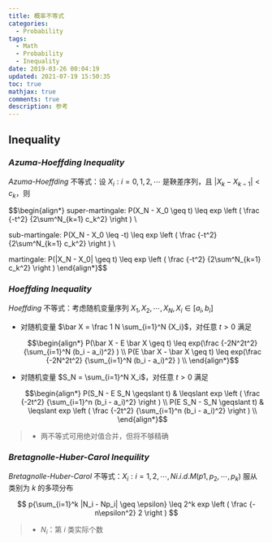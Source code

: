 ```yaml
---
title: 概率不等式
categories:
  - Probability
tags:
  - Math
  - Probability
  - Inequality
date: 2019-03-26 00:04:19
updated: 2021-07-19 15:50:35
toc: true
mathjax: true
comments: true
description: 参考
---
```


##	Inequality

###	*Azuma-Hoeffding Inequality*

*Azuma-Hoeffding* 不等式：设 ${X_i:i=0,1,2,\cdots}$ 是鞅差序列，且 $|X_k - X_{k-1}| < c_k$，则

$$\begin{align*}
super-martingale:
P(X_N - X_0 \geq t) \leq exp \left ( \frac {-t^2}
	{2\sum^N_{k=1} c_k^2} \right ) \\

sub-martingale:
P(X_N - X_0 \leq -t) \leq exp \left ( \frac {-t^2}
	{2\sum^N_{k=1} c_k^2} \right ) \\

martingale:
P(|X_N - X_0| \geq t) \leq exp \left ( \frac {-t^2}
	{2\sum^N_{k=1} c_k^2} \right )
\end{align*}$$

###	*Hoeffding Inequality*

*Hoeffding* 不等式：考虑随机变量序列 $X_1, X_2, \cdots, X_N, X_i \in [a_i, b_i]$

-	对随机变量 $\bar X = \frac 1 N \sum_{i=1}^N {X_i}$，对任意 $t>0$ 满足

	$$\begin{align*}
	P(\bar X - E \bar X \geq t) \leq exp(\frac {-2N^2t^2}
		{\sum_{i=1}^N (b_i - a_i)^2} ) \\
	P(E \bar X - \bar X \geq t) \leq exp(\frac {-2N^2t^2}
		{\sum_{i=1}^N (b_i - a_i)^2} ) \\
	\end{align*}$$

-	对随机变量 $S_N = \sum_{i=1}^N X_i$，对任意 $t>0$ 满足

	$$\begin{align*}
	P(S_N - E S_N \geqslant t) & \leqslant exp \left (
		\frac {-2t^2} {\sum_{i=1}^n (b_i - a_i)^2} \right ) \\
	P(E S_N - S_N \geqslant t) & \leqslant exp \left (
		\frac {-2t^2} {\sum_{i=1}^n (b_i - a_i)^2} \right )  \\
	\end{align*}$$

> - 两不等式可用绝对值合并，但将不够精确

###	*Bretagnolle-Huber-Carol Inequility*

*Bretagnolle-Huber-Carol* 不等式：${X_i: i=1,2,\cdots,N} i.i.d. M(p1, p_2, \cdots, p_k)$ 服从类别为 $k$ 的多项分布

$$
p{\sum_{i=1}^k |N_i - Np_i| \geq \epsilon} \leq
	2^k exp \left ( \frac {- n\epsilon^2} 2  \right )
$$

> - $N_i$：第 $i$ 类实际个数

